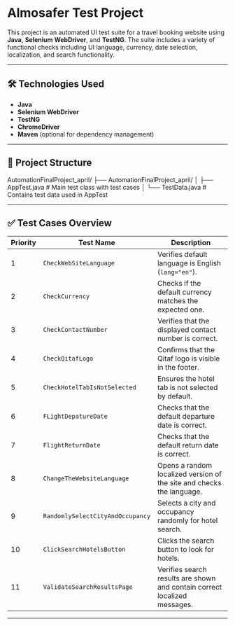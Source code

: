 # Almosafer Test Project

This project is an automated UI test suite for a travel booking website using **Java**, **Selenium WebDriver**, and **TestNG**. The suite includes a variety of functional checks including UI language, currency, date selection, localization, and search functionality.

---

## 🛠️ Technologies Used

- **Java**
- **Selenium WebDriver**
- **TestNG**
- **ChromeDriver**
- **Maven** (optional for dependency management)

---

## 📁 Project Structure



AutomationFinalProject\_april/
├── AutomationFinalProject\_april/
│   ├── AppTest.java           # Main test class with test cases
│   └── TestData.java          # Contains test data used in AppTest



---

## ✅ Test Cases Overview

| Priority | Test Name                         | Description |
|----------|-----------------------------------|-------------|
| 1        | `CheckWebSiteLanguage`            | Verifies default language is English (`lang="en"`). |
| 2        | `CheckCurrency`                   | Checks if the default currency matches the expected one. |
| 3        | `CheckContactNumber`              | Verifies that the displayed contact number is correct. |
| 4        | `CheckQitafLogo`                  | Confirms that the Qitaf logo is visible in the footer. |
| 5        | `CheckHotelTabIsNotSelected`      | Ensures the hotel tab is not selected by default. |
| 6        | `FLightDepatureDate`              | Checks that the default departure date is correct. |
| 7        | `FlightReturnDate`                | Checks that the default return date is correct. |
| 8        | `ChangeTheWebsiteLanguage`        | Opens a random localized version of the site and checks the language. |
| 9        | `RandomlySelectCityAndOccupancy`  | Selects a city and occupancy randomly for hotel search. |
| 10       | `ClickSearchHotelsButton`         | Clicks the search button to look for hotels. |
| 11       | `ValidateSearchResultsPage`       | Verifies search results are shown and contain correct localized messages. |

---


